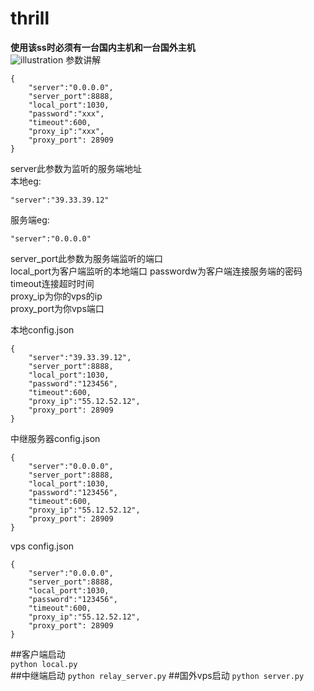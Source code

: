 # thrill  
**使用该ss时必须有一台国内主机和一台国外主机**     
![illustration](https://github.com/bestspiders/thrill/master/illustration.png?raw=true)
参数讲解
```
{
    "server":"0.0.0.0", 
    "server_port":8888,
    "local_port":1030,
    "password":"xxx",
    "timeout":600,
    "proxy_ip":"xxx",
    "proxy_port": 28909
}
```
server此参数为监听的服务端地址   
本地eg:   
```
"server":"39.33.39.12" 
``` 
服务端eg:   
```
"server":"0.0.0.0"
```
server_port此参数为服务端监听的端口   
local_port为客户端监听的本地端口
passwordw为客户端连接服务端的密码   
timeout连接超时时间  
proxy_ip为你的vps的ip   
proxy_port为你vps端口  

本地config.json   
```
{
    "server":"39.33.39.12", 
    "server_port":8888,
    "local_port":1030,
    "password":"123456",
    "timeout":600,
    "proxy_ip":"55.12.52.12",
    "proxy_port": 28909
}
``` 
中继服务器config.json   
```
{
    "server":"0.0.0.0", 
    "server_port":8888,
    "local_port":1030,
    "password":"123456",
    "timeout":600,
    "proxy_ip":"55.12.52.12",
    "proxy_port": 28909
}
```
vps config.json   
```
{
    "server":"0.0.0.0", 
    "server_port":8888,
    "local_port":1030,
    "password":"123456",
    "timeout":600,
    "proxy_ip":"55.12.52.12",
    "proxy_port": 28909
}
```
##客户端启动  
`python local.py`  
##中继端启动
`python relay_server.py`
##国外vps启动
`python server.py`